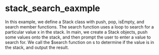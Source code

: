 # stack_search_eaxmple
In this example, we define a Stack class with push, pop, isEmpty, and search member functions. 
The search function uses a loop to search for a particular value x in the stack. 
In main, we create a Stack objects, push some values onto the stack, and then prompt the user to enter a value to search for. 
We call the $search function on s to determine if the value is in the stack, and output the result.
